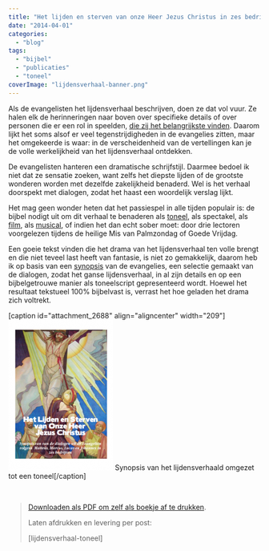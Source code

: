 ```yaml
---
title: "Het lijden en sterven van onze Heer Jezus Christus in zes bedrijven"
date: "2014-04-01"
categories: 
  - "blog"
tags: 
  - "bijbel"
  - "publicaties"
  - "toneel"
coverImage: "lijdensverhaal-banner.png"
---
```


Als de evangelisten het lijdensverhaal beschrijven, doen ze dat vol vuur. Ze halen elk de herinneringen naar boven over specifieke details of over personen die er een rol in speelden, [die zij het belangrijkste vinden](http://www.ncregister.com/blog/jimmy-akin/what-did-the-gospel-writers-know/ "What did the Gospel writers know?"). Daarom lijkt het soms alsof er veel tegenstrijdigheden in de evangelies zitten, maar het omgekeerde is waar: in de verscheidenheid van de vertellingen kan je de volle werkelijkheid van het lijdensverhaal ontdekken.

De evangelisten hanteren een dramatische schrijfstijl. Daarmee bedoel ik niet dat ze sensatie zoeken, want zelfs het diepste lijden of de grootste wonderen worden met dezelfde zakelijkheid benaderd. Wel is het verhaal doorspekt met dialogen, zodat het haast een woordelijk verslag lijkt.

Het mag geen wonder heten dat het passiespel in alle tijden populair is: de bijbel nodigt uit om dit verhaal te benaderen als [toneel](http://nl.wikipedia.org/wiki/Passiespel "Passiespelen"), als spectakel, als [film](http://nl.wikipedia.org/wiki/The_Passion_of_the_Christ "The passion of the Christ"), als [musical](http://nl.wikipedia.org/wiki/Jesus_Christ_Superstar_(musical) "Jezus Christ Superstar"), of indien het dan echt sober moet: door drie lectoren voorgelezen tijdens de heilige Mis van Palmzondag of Goede Vrijdag.

Een goeie tekst vinden die het drama van het lijdensverhaal ten volle brengt en die niet teveel last heeft van fantasie, is niet zo gemakkelijk, daarom heb ik op basis van een [synopsis](http://noemewv.nl/Bijbel/Lijdensynopsis.htm "Lijdensverhalen van de vier evangelisten naast elkaar (Synopsis)") van de evangelies, een selectie gemaakt van de dialogen, zodat het ganse lijdensverhaal, in al zijn details en op een bijbelgetrouwe manier als toneelscript gepresenteerd wordt. Hoewel het resultaat tekstueel 100% bijbelvast is, verrast het hoe geladen het drama zich voltrekt.

\[caption id="attachment\_2688" align="aligncenter" width="209"\][![](images/synopsis-van-het-lijdensverhaal-in-toneelvorm.pdf-209x300.png)](/portfolio/lijdensverhaal/) Synopsis van het lijdensverhaald omgezet tot een toneel\[/caption\]

 

> [Downloaden als PDF om zelf als boekje af te drukken](/portfolio/lijdensverhaal/).
> 
> Laten afdrukken en levering per post:
> 
> \[lijdensverhaal-toneel\]

